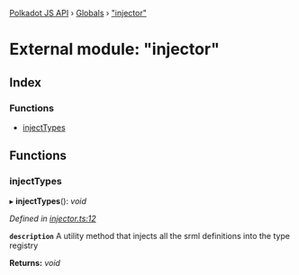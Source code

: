 [Polkadot JS API](../README.md) › [Globals](../globals.md) › ["injector"](_injector_.md)

# External module: "injector"

## Index

### Functions

* [injectTypes](_injector_.md#injecttypes)

## Functions

###  injectTypes

▸ **injectTypes**(): *void*

*Defined in [injector.ts:12](https://github.com/polkadot-js/api/blob/5b5d0a3fb8/packages/types/src/injector.ts#L12)*

**`description`** A utility method that injects all the srml definitions into the type registry

**Returns:** *void*
